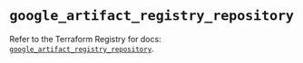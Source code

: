 # `google_artifact_registry_repository`

Refer to the Terraform Registry for docs: [`google_artifact_registry_repository`](https://registry.terraform.io/providers/hashicorp/google/5.21.0/docs/resources/artifact_registry_repository).
